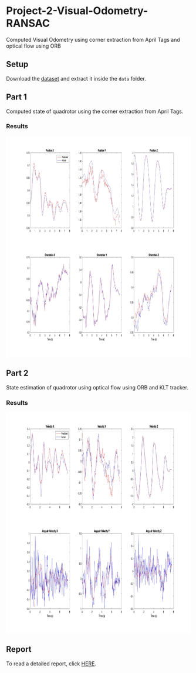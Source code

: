# Project-2-Visual-Odometry-RANSAC
Computed Visual Odometry using corner extraction from April Tags and optical flow using ORB

## Setup
Download the [dataset](https://drive.google.com/uc?export=download&id=1E4hZgXFX26_bNPdbL-qJ78qFxaB-J3-q) and extract it inside the `data` folder.
## Part 1
Computed state of quadrotor using the corner extraction from April Tags.

### Results
<p align = 'center'><img src ='assets/corner_extraction.jpg' width="1000" height="600" ></p> 

## Part 2
State estimation of quadrotor using optical flow using ORB and KLT tracker.

### Results
<p align = 'center'><img src ='assets/optical_flow_RANSAC.jpg' width="1000" height="600" ></p> 

## Report
To read a detailed report, click [HERE](assets/Report.pdf).

